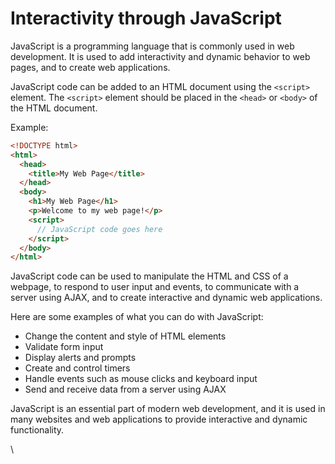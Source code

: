 # Interactivity through JavaScript

JavaScript is a programming language that is commonly used in web development. It is used to add interactivity and dynamic behavior to web pages, and to create web applications.

JavaScript code can be added to an HTML document using the `<script>` element. The `<script>` element should be placed in the `<head>` or `<body>` of the HTML document.

Example:

```html
<!DOCTYPE html>
<html>
  <head>
    <title>My Web Page</title>
  </head>
  <body>
    <h1>My Web Page</h1>
    <p>Welcome to my web page!</p>
    <script>
      // JavaScript code goes here
    </script>
  </body>
</html>
```

JavaScript code can be used to manipulate the HTML and CSS of a webpage, to respond to user input and events, to communicate with a server using AJAX, and to create interactive and dynamic web applications.

Here are some examples of what you can do with JavaScript:

* Change the content and style of HTML elements
* Validate form input
* Display alerts and prompts
* Create and control timers
* Handle events such as mouse clicks and keyboard input
* Send and receive data from a server using AJAX

JavaScript is an essential part of modern web development, and it is used in many websites and web applications to provide interactive and dynamic functionality.

\
